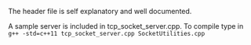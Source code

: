 The header file is self explanatory and well documented.

A sample server is included in tcp_socket_server.cpp.  To compile type in 
`g++ -std=c++11 tcp_socket_server.cpp SocketUtilities.cpp`
